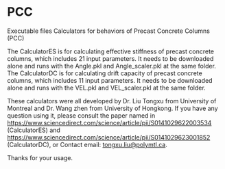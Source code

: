 # PCC
Executable files
Calculators for behaviors of Precast Concrete Columns (PCC)

The CalculatorES is for calculating effective stiffness of precast concrete columns, which includes 21 input parameters. It needs to be downloaded alone and runs with the Angle.pkl and Angle_scaler.pkl at the same folder. 
The CalculatorDC is for calculating drift capacity of precast concrete columns, which includes 11 input parameters. It needs to be downloaded alone and runs with the VEL.pkl and VEL_scaler.pkl at the same folder.

These calculators were all developed by Dr. Liu Tongxu from University of Montreal and Dr. Wang zhen from University of Hongkong. If you have any question using it, please consult the paper named in https://www.sciencedirect.com/science/article/pii/S0141029622003534 (CalculatorES) and https://www.sciencedirect.com/science/article/pii/S0141029623001852 (CalculatorDC), or Contact email: tongxu.liu@polymtl.ca.

Thanks for your usage.
